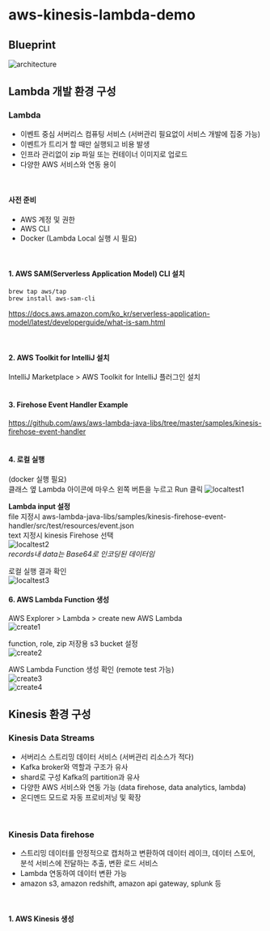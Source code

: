 # aws-kinesis-lambda-demo


## Blueprint
![architecture](./img/architecture.png)


## Lambda 개발 환경 구성
### Lambda
- 이벤트 중심 서버리스 컴퓨팅 서비스 (서버관리 필요없이 서비스 개발에 집중 가능)
- 이벤트가 트리거 할 때만 실행되고 비용 발생
- 인프라 관리없이 zip 파일 또는 컨테이너 이미지로 업로드
- 다양한 AWS 서비스와 연동 용이 
</br>

#### 사전 준비
- AWS 계정 및 권한
- AWS CLI
- Docker (Lambda Local 실행 시 필요)
</br>

#### 1. AWS SAM(Serverless Application Model) CLI 설치
```
brew tap aws/tap
brew install aws-sam-cli
```
https://docs.aws.amazon.com/ko_kr/serverless-application-model/latest/developerguide/what-is-sam.html

</br>

#### 2. AWS Toolkit for IntelliJ 설치
IntelliJ Marketplace > AWS Toolkit for IntelliJ 플러그인 설치  
</br>

#### 3. Firehose Event Handler Example
https://github.com/aws/aws-lambda-java-libs/tree/master/samples/kinesis-firehose-event-handler  
</br>

#### 4. 로컬 실행
(docker 실행 필요)  
클래스 옆 Lambda 아이콘에 마우스 왼쪽 버튼을 누르고 Run 클릭
![localtest1](./img/localtest1.png)

**Lambda input 설정**  
file 지정시 aws-lambda-java-libs/samples/kinesis-firehose-event-handler/src/test/resources/event.json  
text 지정시 kinesis Firehose 선택  
![localtest2](./img/localtest2.png)  
*records내 data는 Base64로 인코딩된 데이터임* 

로컬 실행 결과 확인  
![localtest3](./img/localtest3.png)
</br>

#### 6. AWS Lambda Function 생성
AWS Explorer > Lambda > create new AWS Lambda  
![create1](./img/create1.png)

function, role, zip 저장용 s3 bucket 설정  
![create2](./img/create2.png)

AWS Lambda Function 생성 확인 (remote test 가능)  
![create3](./img/create3.png)
</br>
![create4](./img/create4.png)
</br>

## Kinesis 환경 구성
### Kinesis Data Streams
- 서버리스 스트리밍 데이터 서비스 (서버관리 리소스가 적다)
- Kafka broker와 역할과 구조가 유사
- shard로 구성 Kafka의 partition과 유사
- 다양한 AWS 서비스와 연동 가능 (data firehose, data analytics, lambda) 
- 온디멘드 모드로 자동 프로비저닝 및 확장 
</br>

### Kinesis Data firehose
- 스트리밍 데이터를 안정적으로 캡처하고 변환하여 데이터 레이크, 데이터 스토어, 분석 서비스에 전달하는 추출, 변환 로드 서비스
- Lambda 연동하여 데이터 변환 가능
- amazon s3, amazon redshift, amazon api gateway, splunk 등
</br>

#### 1. AWS Kinesis 생성
